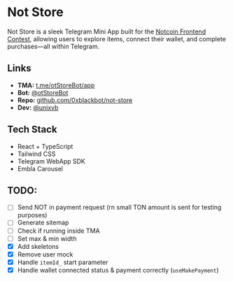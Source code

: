 # Not Store

Not Store is a sleek Telegram Mini App built for the [Notcoin Frontend Contest](https://contest.notco.in/dev-frontend), allowing users to explore items, connect their wallet, and complete purchases—all within Telegram.

## Links

- **TMA:** [t.me/otStoreBot/app](https://t.me/otStoreBot/app)  
- **Bot:** [@otStoreBot](https://t.me/otStoreBot)  
- **Repo:** [github.com/0xblackbot/not-store](https://github.com/0xblackbot/not-store)  
- **Dev:** [@unixvb](https://t.me/unixvb)

## Tech Stack

- React + TypeScript
- Tailwind CSS
- Telegram WebApp SDK
- Embla Carousel

## TODO:

- [ ] Send NOT in payment request (rn small TON amount is sent for testing purposes)
- [ ] Generate sitemap  
- [ ] Check if running inside TMA  
- [ ] Set max & min width  
- [X] Add skeletons  
- [X] Remove user mock  
- [X] Handle `itemId_` start parameter  
- [X] Handle wallet connected status & payment correctly (`useMakePayment`)
